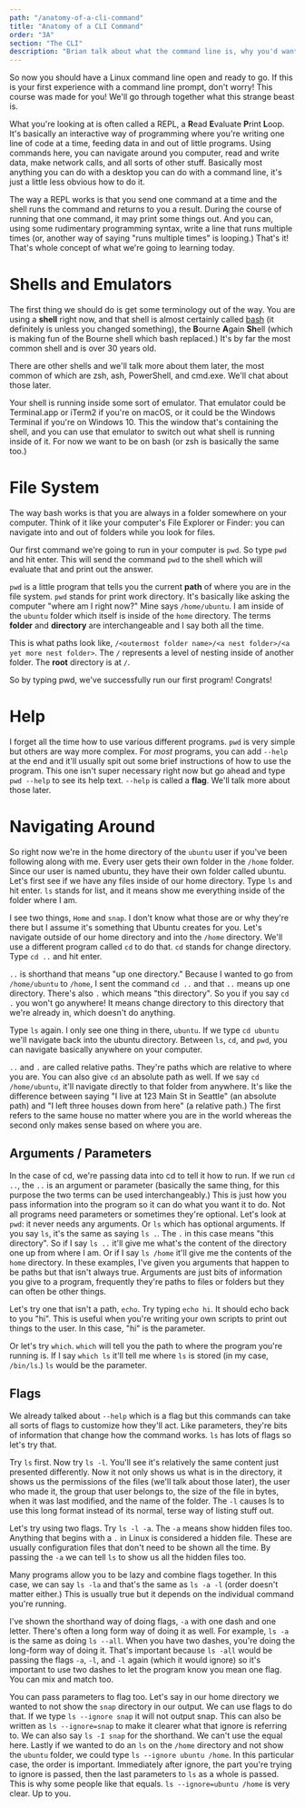 ```yaml
---
path: "/anatomy-of-a-cli-command"
title: "Anatomy of a CLI Command"
order: "3A"
section: "The CLI"
description: "Brian talk about what the command line is, why you'd want to use it, and how to get started with it"
---
```


So now you should have a Linux command line open and ready to go. If this is your first experience with a command line prompt, don't worry! This course was made for you! We'll go through together what this strange beast is.

What you're looking at is often called a REPL, a **R**ead **E**valuate **P**rint **L**oop. It's basically an interactive way of programming where you're writing one line of code at a time, feeding data in and out of little programs. Using commands here, you can navigate around you computer, read and write data, make network calls, and all sorts of other stuff. Basically most anything you can do with a desktop you can do with a command line, it's just a little less obvious how to do it.

The way a REPL works is that you send one command at a time and the shell runs the command and returns to you a result. During the course of running that one command, it may print some things out. And you can, using some rudimentary programming syntax, write a line that runs multiple times (or, another way of saying "runs multiple times" is looping.) That's it! That's whole concept of what we're going to learning today.

# Shells and Emulators

The first thing we should do is get some terminology out of the way. You are using a **shell** right now, and that shell is almost certainly called [bash][bash] (it definitely is unless you changed something), the **B**ourne **A**gain **Sh**ell (which is making fun of the Bourne shell which bash replaced.) It's by far the most common shell and is over 30 years old.

There are other shells and we'll talk more about them later, the most common of which are zsh, ash, PowerShell, and cmd.exe. We'll chat about those later.

Your shell is running inside some sort of emulator. That emulator could be Terminal.app or iTerm2 if you're on macOS, or it could be the Windows Terminal if you're on Windows 10. This the window that's containing the shell, and you can use that emulator to switch out what shell is running inside of it. For now we want to be on bash (or zsh is basically the same too.)

# File System

The way bash works is that you are always in a folder somewhere on your computer. Think of it like your computer's File Explorer or Finder: you can navigate into and out of folders while you look for files.

Our first command we're going to run in your computer is `pwd`. So type `pwd` and hit enter. This will send the command `pwd` to the shell which will evaluate that and print out the answer.

`pwd` is a little program that tells you the current **path** of where you are in the file system. `pwd` stands for print work directory. It's basically like asking the computer "where am I right now?" Mine says `/home/ubuntu`. I am inside of the `ubuntu` folder which itself is inside of the `home` directory. The terms **folder** and **directory** are interchangeable and I say both all the time.

This is what paths look like, `/<outermost folder name>/<a nest folder>/<a yet more nest folder>`. The `/` represents a level of nesting inside of another folder. The **root** directory is at `/`.

So by typing pwd, we've successfully run our first program! Congrats!

# Help

I forget all the time how to use various different programs. `pwd` is very simple but others are way more complex. For _most_ programs, you can add `--help` at the end and it'll usually spit out some brief instructions of how to use the program. This one isn't super necessary right now but go ahead and type `pwd --help` to see its help text. `--help` is called a **flag**. We'll talk more about those later.

# Navigating Around

So right now we're in the home directory of the `ubuntu` user if you've been following along with me. Every user gets their own folder in the `/home` folder. Since our user is named ubuntu, they have their own folder called ubuntu. Let's first see if we have any files inside of our home directory. Type `ls` and hit enter. `ls` stands for list, and it means show me everything inside of the folder where I am.

I see two things, `Home` and `snap`. I don't know what those are or why they're there but I assume it's something that Ubuntu creates for you. Let's navigate outside of our home directory and into the `/home` directory. We'll use a different program called `cd` to do that. `cd` stands for change directory. Type `cd ..` and hit enter.

`..` is shorthand that means "up one directory." Because I wanted to go from `/home/ubuntu` to `/home`, I sent the command `cd ..` and that `..` means up one directory. There's also `.` which means "this directory". So you if you say `cd .` you won't go anywhere! It means change directory to this directory that we're already in, which doesn't do anything.

Type `ls` again. I only see one thing in there, `ubuntu`. If we type `cd ubuntu` we'll navigate back into the ubuntu directory. Between `ls`, `cd`, and `pwd`, you can navigate basically anywhere on your computer.

`..` and `.` are called relative paths. They're paths which are relative to where you are. You can also give `cd` an absolute path as well. If we say `cd /home/ubuntu`, it'll navigate directly to that folder from anywhere. It's like the difference between saying "I live at 123 Main St in Seattle" (an absolute path) and "I left three houses down from here" (a relative path.) The first refers to the same house no matter where you are in the world whereas the second only makes sense based on where you are.

## Arguments / Parameters

In the case of cd, we're passing data into cd to tell it how to run. If we run `cd ..`, the `..` is an argument or parameter (basically the same thing, for this purpose the two terms can be used interchangeably.) This is just how you pass information into the program so it can do what you want it to do. Not all programs need parameters or sometimes they're optional. Let's look at `pwd`: it never needs any arguments. Or `ls` which has optional arguments. If you say `ls`, it's the same as saying `ls .`. The `.` in this case means "this directory". So if I say `ls ..` it'll give me what's the content of the directory one up from where I am. Or if I say `ls /home` it'll give me the contents of the `home` directory. In these examples, I've given you arguments that happen to be paths but that isn't always true. Arguments are just bits of information you give to a program, frequently they're paths to files or folders but they can often be other things.

Let's try one that isn't a path, `echo`. Try typing `echo hi`. It should echo back to you "hi". This is useful when you're writing your own scripts to print out things to the user. In this case, "hi" is the parameter.

Or let's try `which`. `which` will tell you the path to where the program you're running is. If I say `which ls` it'll tell me where `ls` is stored (in my case, `/bin/ls`.) `ls` would be the parameter.

## Flags

We already talked about `--help` which is a flag but this commands can take all sorts of flags to customize how they'll act. Like parameters, they're bits of information that change how the command works. `ls` has lots of flags so let's try that.

Try `ls` first. Now try `ls -l`. You'll see it's relatively the same content just presented differently. Now it not only shows us what is in the directory, it shows us the permissions of the files (we'll talk about those later), the user who made it, the group that user belongs to, the size of the file in bytes, when it was last modified, and the name of the folder. The `-l` causes ls to use this long format instead of its normal, terse way of listing stuff out.

Let's try using two flags. Try `ls -l -a`. The `-a` means show hidden files too. Anything that begins with a `.` in Linux is considered a hidden file. These are usually configuration files that don't need to be shown all the time. By passing the `-a` we can tell `ls` to show us all the hidden files too.

Many programs allow you to be lazy and combine flags together. In this case, we can say `ls -la` and that's the same as `ls -a -l` (order doesn't matter either.) This is usually true but it depends on the individual command you're running.

I've shown the shorthand way of doing flags, `-a` with one dash and one letter. There's often a long form way of doing it as well. For example, `ls -a` is the same as doing `ls --all`. When you have two dashes, you're doing the long-form way of doing it. That's important because `ls -all` would be passing the flags `-a`, `-l`, and `-l` again (which it would ignore) so it's important to use two dashes to let the program know you mean one flag. You can mix and match too.

You can pass parameters to flag too. Let's say in our home directory we wanted to not show the `snap` directory in our output. We can use flags to do that. If we type `ls --ignore snap` it will not output snap. This can also be written as `ls --ignore=snap` to make it clearer what that ignore is referring to. We can also say `ls -I snap` for the shorthand. We can't use the equal here. Lastly if we wanted to do an `ls` on the `/home` directory and not show the `ubuntu` folder, we could type `ls --ignore ubuntu /home`. In this particular case, the order is important. Immediately after ignore, the part you're trying to ignore is passed, then the last parameters to `ls` as a whole is passed. This is why some people like that equals. `ls --ignore=ubuntu /home` is very clear. Up to you.

[bash]: https://en.wikipedia.org/wiki/Bash_(Unix_shell)
